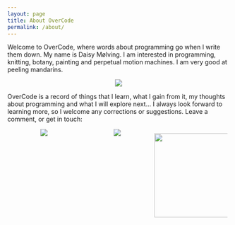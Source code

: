 ```yaml
---
layout: page
title: About OverCode
permalink: /about/
---
```


Welcome to OverCode, where words about programming go when I write them down. My name is Daisy Mølving. I am interested in programming, knitting, botany, painting and perpetual motion machines. I am very good at peeling mandarins. 

<p align="center">
<img src="../../../../../../../assets/cabbage-about-page.png">
</p>

OverCode is a record of things that I learn, what I gain from it, my thoughts about programming and what I will explore next... I always look forward to learning more, so I welcome any corrections or suggestions. Leave a comment, or get in touch:

<div align="center">
<div style="float: left; width: 33%;"><a target="_blank" href="https://twitter.com/DaisyMolving"> <img src="https://pbs.twimg.com/profile_images/666407537084796928/YBGgi9BO.png"></a> </div>
<div style="float: left; width: 33%; overflow: hidden;"><a target="_blank" href="https://github.com/DaisyMolving"><img src="https://assets-cdn.github.com/images/modules/logos_page/Octocat.png"></a></div>
<div style="float: left; width: 33%; overflow: hidden;"><a target="_blank" href="https://uk.linkedin.com/in/daisymolving"><img style="width: 190px; margin-top: 10px" src="http://marisasanfilippo.com/wp-content/uploads/2015/07/Linkedin_circle.svg_.png"></a></div>
</div>

